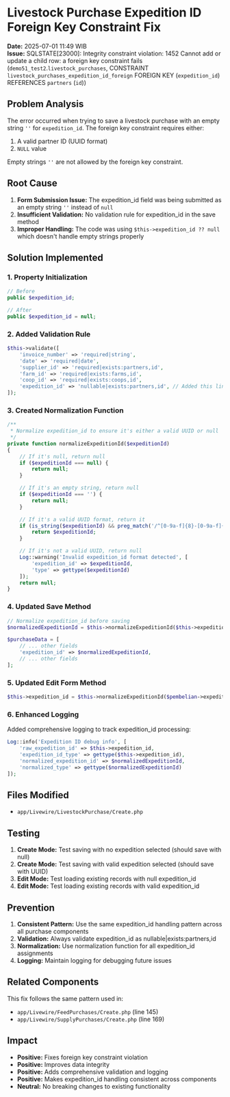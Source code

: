 # Livestock Purchase Expedition ID Foreign Key Constraint Fix

**Date:** 2025-07-01 11:49 WIB  
**Issue:** SQLSTATE[23000]: Integrity constraint violation: 1452 Cannot add or update a child row: a foreign key constraint fails (`demo51_test2`.`livestock_purchases`, CONSTRAINT `livestock_purchases_expedition_id_foreign` FOREIGN KEY (`expedition_id`) REFERENCES `partners` (`id`))

## Problem Analysis

The error occurred when trying to save a livestock purchase with an empty string `''` for `expedition_id`. The foreign key constraint requires either:

1. A valid partner ID (UUID format)
2. `NULL` value

Empty strings `''` are not allowed by the foreign key constraint.

## Root Cause

1. **Form Submission Issue:** The expedition_id field was being submitted as an empty string `''` instead of `null`
2. **Insufficient Validation:** No validation rule for expedition_id in the save method
3. **Improper Handling:** The code was using `$this->expedition_id ?? null` which doesn't handle empty strings properly

## Solution Implemented

### 1. Property Initialization

```php
// Before
public $expedition_id;

// After
public $expedition_id = null;
```

### 2. Added Validation Rule

```php
$this->validate([
    'invoice_number' => 'required|string',
    'date' => 'required|date',
    'supplier_id' => 'required|exists:partners,id',
    'farm_id' => 'required|exists:farms,id',
    'coop_id' => 'required|exists:coops,id',
    'expedition_id' => 'nullable|exists:partners,id', // Added this line
]);
```

### 3. Created Normalization Function

```php
/**
 * Normalize expedition_id to ensure it's either a valid UUID or null
 */
private function normalizeExpeditionId($expeditionId)
{
    // If it's null, return null
    if ($expeditionId === null) {
        return null;
    }

    // If it's an empty string, return null
    if ($expeditionId === '') {
        return null;
    }

    // If it's a valid UUID format, return it
    if (is_string($expeditionId) && preg_match('/^[0-9a-f]{8}-[0-9a-f]{4}-[0-9a-f]{4}-[0-9a-f]{4}-[0-9a-f]{12}$/i', $expeditionId)) {
        return $expeditionId;
    }

    // If it's not a valid UUID, return null
    Log::warning('Invalid expedition_id format detected', [
        'expedition_id' => $expeditionId,
        'type' => gettype($expeditionId)
    ]);
    return null;
}
```

### 4. Updated Save Method

```php
// Normalize expedition_id before saving
$normalizedExpeditionId = $this->normalizeExpeditionId($this->expedition_id);

$purchaseData = [
    // ... other fields
    'expedition_id' => $normalizedExpeditionId,
    // ... other fields
];
```

### 5. Updated Edit Form Method

```php
$this->expedition_id = $this->normalizeExpeditionId($pembelian->expedition_id);
```

### 6. Enhanced Logging

Added comprehensive logging to track expedition_id processing:

```php
Log::info('Expedition ID debug info', [
    'raw_expedition_id' => $this->expedition_id,
    'expedition_id_type' => gettype($this->expedition_id),
    'normalized_expedition_id' => $normalizedExpeditionId,
    'normalized_type' => gettype($normalizedExpeditionId)
]);
```

## Files Modified

-   `app/Livewire/LivestockPurchase/Create.php`

## Testing

1. **Create Mode:** Test saving with no expedition selected (should save with null)
2. **Create Mode:** Test saving with valid expedition selected (should save with UUID)
3. **Edit Mode:** Test loading existing records with null expedition_id
4. **Edit Mode:** Test loading existing records with valid expedition_id

## Prevention

1. **Consistent Pattern:** Use the same expedition_id handling pattern across all purchase components
2. **Validation:** Always validate expedition_id as nullable|exists:partners,id
3. **Normalization:** Use normalization function for all expedition_id assignments
4. **Logging:** Maintain logging for debugging future issues

## Related Components

This fix follows the same pattern used in:

-   `app/Livewire/FeedPurchases/Create.php` (line 145)
-   `app/Livewire/SupplyPurchases/Create.php` (line 169)

## Impact

-   **Positive:** Fixes foreign key constraint violation
-   **Positive:** Improves data integrity
-   **Positive:** Adds comprehensive validation and logging
-   **Positive:** Makes expedition_id handling consistent across components
-   **Neutral:** No breaking changes to existing functionality
